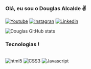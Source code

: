 ### Olá, eu sou o Douglas Alcalde ✌️

[![Youtube](https://img.shields.io/badge/YouTube-FF0000?style=for-the-badge&logo=youtube&logoColor=white)](https://www.youtube.com/channel/UC6E5H8XIae0l1FFlcSyaBGg)
[![Instagran](https://img.shields.io/badge/Instagram-E4405F?style=for-the-badge&logo=instagram&logoColor=white)](https://www.instagram.com/douglasalcalde/)
[![Linkedin](https://img.shields.io/badge/LinkedIn-0077B5?style=for-the-badge&logo=linkedin&logoColor=white)](https://www.linkedin.com/in/douglas-alcalde-66a893259/)

![Douglas GitHub stats](https://github-readme-stats.vercel.app/api?username=DouglasAlcalde9&show_icons=true&theme=radical)

### Tecnologias !

<div style="display: inline_block"><br/> 
<img aling="center" alt="html5" src="https://img.shields.io/badge/HTML5-E34F26?style=for-the-badge&logo=html5&logoColor=white"/>
<img aling="center" alt="CSS3" src="https://img.shields.io/badge/CSS3-1572B6?style=for-the-badge&logo=css3&logoColor=white"/>
<img aling="center" alt="Javascript" src="https://img.shields.io/badge/JavaScript-F7DF1E?style=for-the-badge&logo=javascript&logoColor=black"/>
</div>



 
